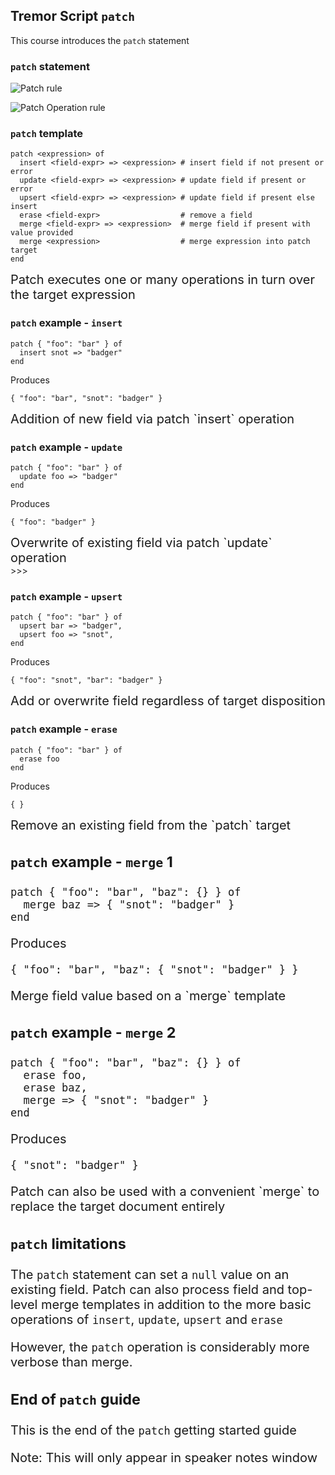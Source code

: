 ## Tremor Script `patch`
<!-- .slide: data-background="#FF7733" -->

This course introduces the `patch` statement

>>>

### `patch` statement

![Patch rule](https://docs.tremor.rs/tremor-script/grammar/diagram/Patch.png)

![Patch Operation rule](https://docs.tremor.rs/tremor-script/grammar/diagram/PatchOperation.png)

>>>

### `patch` template

```tremor [|1|2|3|4|5|6|7]
patch <expression> of
  insert <field-expr> => <expression> # insert field if not present or error
  update <field-expr> => <expression> # update field if present or error
  upsert <field-expr> => <expression> # update field if present else insert
  erase <field-expr>                  # remove a field
  merge <field-expr> => <expression>  # merge field if present with value provided
  merge <expression>                  # merge expression into patch target
end
```

<div style='font-size: 20px' data-fragment-index=1>
Patch executes one or many operations in turn over the target expression
</div>

>>>

### `patch` example - `insert`

```tremor
patch { "foo": "bar" } of
  insert snot => "badger"
end
```

Produces

```tremor
{ "foo": "bar", "snot": "badger" }
```

<div style='font-size: 20px'>
Addition of new field via patch `insert` operation
</div>

>>>

### `patch` example - `update`
```tremor
patch { "foo": "bar" } of
  update foo => "badger"
end
```

Produces

```tremor
{ "foo": "badger" }
```

<div style='font-size: 20px'>
Overwrite of existing field via patch `update` operation
</div>
>>>

### `patch` example - `upsert`

```tremor
patch { "foo": "bar" } of
  upsert bar => "badger",
  upsert foo => "snot",
end
```

Produces

```tremor
{ "foo": "snot", "bar": "badger" }
```

<div style='font-size: 20px'>
Add or overwrite field regardless of target disposition
</div>

>>>

### `patch` example - `erase`

```tremor
patch { "foo": "bar" } of
  erase foo
end
```

Produces

```tremor
{ }
```

<div style='font-size: 20px'>
Remove an existing field from the `patch` target

>>>

### `patch` example - `merge` 1

```tremor
patch { "foo": "bar", "baz": {} } of
  merge baz => { "snot": "badger" }
end
```

Produces

```tremor
{ "foo": "bar", "baz": { "snot": "badger" } }
```

<div style='font-size: 20px'>
Merge field value based on a `merge` template
</div>

>>>

### `patch` example - `merge` 2

```tremor
patch { "foo": "bar", "baz": {} } of
  erase foo,
  erase baz,
  merge => { "snot": "badger" }
end
```

Produces

```tremor
{ "snot": "badger" }
```

<div style='font-size: 20px'>
Patch can also be used with a convenient `merge` to replace the target document entirely
</div>

>>>

### `patch` limitations

The `patch` statement can set a `null` value on an existing field.
Patch can also process field and top-level merge templates in addition
to the more basic operations of `insert`, `update`, `upsert` and `erase`

However, the `patch` operation is considerably more verbose than merge.

>>>

### End of `patch` guide
<!-- .slide: data-background="#77FF33" -->

This is the end of the `patch` getting started guide

Note: This will only appear in speaker notes window


